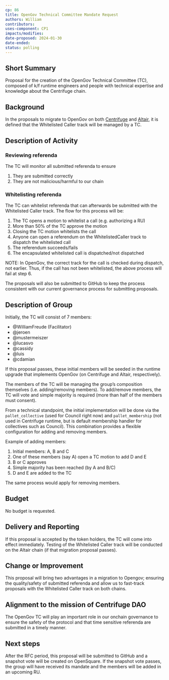 ```yaml
---
cp: 86
title: OpenGov Technical Committee Mandate Request
authors: William
contributors: 
uses-component: CP1
impacts/modifies: 
date-proposed: 2024-01-30
date-ended: 
status: polling
---
```


## Short Summary

Proposal for the creation of the OpenGov Technical Committee (TC), composed of k/f runtime engineers and people with technical expertise and knowledge about the Centrifuge chain.

## Background

In the proposals to migrate to OpenGov on both [Centrifuge](https://gov.centrifuge.io/t/rfc-centrifuge-migration-to-opengov/5984) and [Altair](https://gov.centrifuge.io/t/rfc-altair-migration-to-opengov/6011), it is defined that the Whitelisted Caller track will be managed by a TC.

## Description of Activity

### Reviewing referenda

The TC will monitor all submitted referenda to ensure

1. They are submitted correctly
2. They are not malicious/harmful to our chain

### Whitelisting referenda

The TC can whitelist referenda that can afterwards be submitted with the Whitelisted Caller track. The flow for this process will be:

1. The TC opens a motion to whitelist a call (e.g. authorizing a RU)
2. More than 50% of the TC approve the motion
3. Closing the TC motion whitelists the call
4. Anyone can open a referendum on the WhitelistedCaller track to dispatch the whitelisted call
5. The referendum succeeds/fails
6. The encapsulated whitelisted call is dispatched/not dispatched

NOTE: In OpenGov, the correct track for the call is checked during dispatch, not earlier. Thus, if the call has not been whitelisted, the above process will fail at step 6.

The proposals will also be submitted to GitHub to keep the process consistent with our current governance process for submitting proposals.

## Description of Group

Initially, the TC will consist of 7 members:

* @WilliamFreude (Facilitator)
* @jeroen
* @mustermeiszer
* @lucasvo
* @cassidy 
* @luis 
* @cdamian

If this proposal passes, these initial members will be seeded in the runtime upgrade that implements OpenGov (on Centrifuge and Altair, respectively).

The members of the TC will be managing the group’s composition themselves (i.e. adding/removing members). To add/remove members, the TC will vote and simple majority is required (more than half of the members must consent).

From a technical standpoint, the initial implementation will be done via the `pallet_collective` (used for Council right now) and `pallet_membership` (not used in Centrifuge runtime, but is default membership handler for collectives such as Council). This combination provides a flexible configuration for adding and removing members.

Example of adding members:

1. Initial members: A, B and C
2. One of these members (say A) open a TC motion to add D and E
3. B or C approves
4. Simple majority has been reached (by A and B/C)
5. D and E are added to the TC

The same process would apply for removing members.

## Budget

No budget is requested.

## Delivery and Reporting

If this proposal is accepted by the token holders, the TC will come into effect immediately. Testing of the Whitelisted Caller track will be conducted on the Altair chain (if that migration proposal passes).

## Change or Improvement

This proposal will bring two advantages in a migration to Opengov; ensuring the quality/safety of submitted referenda and allow us to fast-track proposals with the Whitelisted Caller track on both chains.

## Alignment to the mission of Centrifuge DAO

The OpenGov TC will play an important role in our onchain governance to ensure the safety of the protocol and that time sensitive referenda are submitted in a timely manner.

## Next steps

After the RFC period, this proposal will be submitted to GitHub and a snapshot vote will be created on OpenSquare. If the snapshot vote passes, the group will have received its mandate and the members will be added in an upcoming RU.
